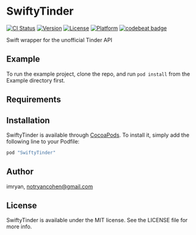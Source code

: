 # SwiftyTinder

[![CI Status](http://img.shields.io/travis/imryan/SwiftyTinder.svg?style=flat)](https://travis-ci.org/imryan/SwiftyTinder)
[![Version](https://img.shields.io/cocoapods/v/SwiftyTinder.svg?style=flat)](http://cocoapods.org/pods/SwiftyTinder)
[![License](https://img.shields.io/cocoapods/l/SwiftyTinder.svg?style=flat)](http://cocoapods.org/pods/SwiftyTinder)
[![Platform](https://img.shields.io/cocoapods/p/SwiftyTinder.svg?style=flat)](http://cocoapods.org/pods/SwiftyTinder)
[![codebeat badge](https://codebeat.co/badges/f7ea6836-183c-4520-9ae1-06e0d8c1a8d6)](https://codebeat.co/projects/github-com-imryan-swifty-tinder)    

Swift wrapper for the unofficial Tinder API

## Example

To run the example project, clone the repo, and run `pod install` from the Example directory first.

## Requirements

## Installation

SwiftyTinder is available through [CocoaPods](http://cocoapods.org). To install
it, simply add the following line to your Podfile:

```ruby
pod "SwiftyTinder"
```

## Author

imryan, notryancohen@gmail.com

## License

SwiftyTinder is available under the MIT license. See the LICENSE file for more info.
